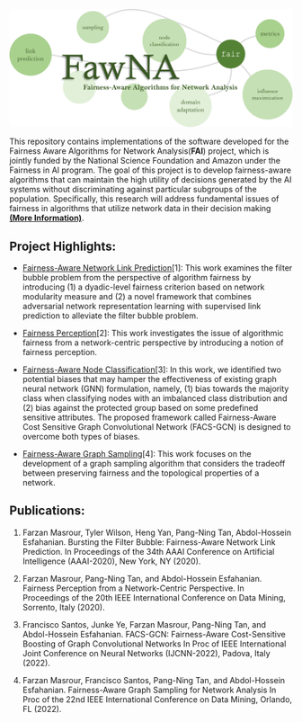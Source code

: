 ![fawna logo](/img/fawna.png)

This repository contains implementations of the software developed for the Fairness Aware Algorithms for Network Analysis(**FAI**) project, which is jointly funded by the National Science Foundation and Amazon under the Fairness in AI program. The goal of this project is to develop fairness-aware algorithms that can maintain the high utility of decisions generated by the AI systems without discriminating against particular subgroups of the population. Specifically, this research will address fundamental issues of fairness in algorithms that utilize network data in their decision making [**(More Information)**](http://cse.msu.edu/~ptan/project/fairness/).

## Project Highlights:

* [Fairness-Aware Network Link Prediction](https://github.com/farzmas/FLIP)[1]: This work examines the filter bubble problem from the perspective of algorithm fairness by introducing (1) a dyadic-level fairness criterion based on network modularity measure and (2) a novel framework that combines adversarial network representation learning with supervised link prediction to alleviate the filter bubble problem.

* [Fairness Perception](https://github.com/farzmas/Fairness-Aware-Algorithms-for-Network-Analysis/tree/main/Fairness%20Perception)[2]: This work investigates the issue of algorithmic fairness from a network-centric perspective by introducing a notion of fairness perception.

* [Fairness-Aware Node Classification](https://github.com/frsantosp/FACS-GCN)[3]: In this work, we identified two potential biases that may hamper the effectiveness of existing graph neural network (GNN) formulation, namely, (1) bias towards the majority class when classifying nodes with an imbalanced class distribution and (2) bias against the protected group based on some predefined sensitive attributes. The proposed framework called Fairness-Aware Cost Sensitive Graph Convolutional Network (FACS-GCN) is designed to overcome both types of biases. 

* [Fairness-Aware Graph Sampling](https://github.com/frsantosp/FACS-GCN)[4]: This work focuses on the development of a graph sampling algorithm that considers the tradeoff between preserving fairness and the topological properties of a network. 

## Publications:

1. Farzan Masrour, Tyler Wilson, Heng Yan, Pang-Ning Tan, Abdol-Hossein Esfahanian. Bursting the Filter Bubble: Fairness-Aware Network Link Prediction. In Proceedings of the 34th AAAI Conference on Artificial Intelligence (AAAI-2020), New York, NY (2020). 

2. Farzan Masrour, Pang-Ning Tan, and Abdol-Hossein Esfahanian. Fairness Perception from a Network-Centric Perspective. In Proceedings of the 20th IEEE International Conference on Data Mining, Sorrento, Italy (2020).

3. Francisco Santos, Junke Ye, Farzan Masrour, Pang-Ning Tan, and Abdol-Hossein Esfahanian. FACS-GCN: Fairness-Aware Cost-Sensitive Boosting of Graph Convolutional Networks In Proc of IEEE International Joint Conference on Neural Networks (IJCNN-2022), Padova, Italy (2022).

4. Farzan Masrour, Francisco Santos, Pang-Ning Tan, and Abdol-Hossein Esfahanian. Fairness-Aware Graph Sampling for Network Analysis In Proc of the 22nd IEEE International Conference on Data Mining, Orlando, FL (2022). 

